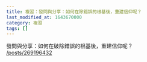 ```yaml
---
title: 複習：發問與分享：如何在除錯誤的根基後，重建信仰呢？
last_modified_at: 1643670000
category: 複習
tags: []
---
```


<p>發問與分享：如何在破除錯誤的根基後，重建信仰呢？<br>
<a href="/posts/269196432" target="_blank">/posts/269196432</a></p>

<p>&nbsp;</p>

